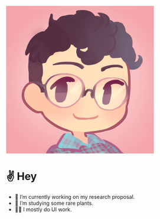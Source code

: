 ![icon](https://github.com/nmacneil/nmacneil/blob/master/nathan-icon.png)

# ✌️ Hey

- 🔭 I’m currently working on my research proposal.
- 🌱 I’m studying some rare plants.
- 👨‍💻 I mostly do UI work.
